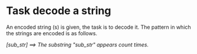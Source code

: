 # Task decode a string

An encoded string (s) is given, the task is to decode it. The pattern in which the strings are encoded is as follows.

_<count>[sub_str] ==> The substring "sub_str" appears count times._
